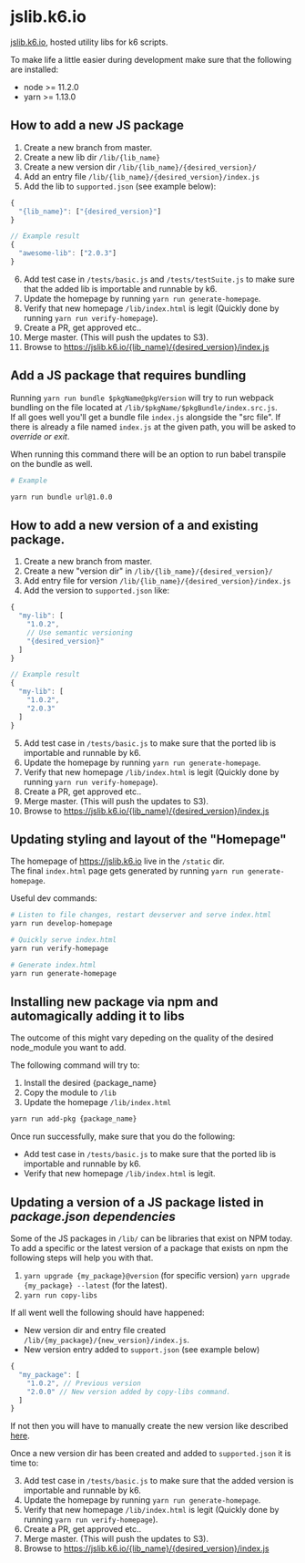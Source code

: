 # jslib.k6.io

[jslib.k6.io](http://jslib.k6.io), hosted utility libs for k6 scripts.

To make life a little easier during development make sure that the following are installed:

- node >= 11.2.0
- yarn >= 1.13.0

## How to add a new JS package

1. Create a new branch from master.
2. Create a new lib dir `/lib/{lib_name}`
3. Create a new version dir `/lib/{lib_name}/{desired_version}/`
4. Add an entry file `/lib/{lib_name}/{desired_version}/index.js`
5. Add the lib to `supported.json` (see example below):

```javascript
{
  "{lib_name}": ["{desired_version}"]
}

// Example result
{
  "awesome-lib": ["2.0.3"]
}
```

6. Add test case in `/tests/basic.js` and `/tests/testSuite.js` to make sure that the added lib is importable and runnable by k6.
7. Update the homepage by running `yarn run generate-homepage`.
8. Verify that new homepage `/lib/index.html` is legit (Quickly done by running `yarn run verify-homepage`).
9. Create a PR, get approved etc..
10. Merge master. (This will push the updates to S3).
11. Browse to https://jslib.k6.io/{lib_name}/{desired_version}/index.js

## Add a JS package that requires bundling

Running `yarn run bundle $pkgName@pkgVersion` will try to run webpack bundling on the file located at `/lib/$pkgName/$pkgBundle/index.src.js`.\
If all goes well you'll get a bundle file `index.js` alongside the "src file".
If there is already a file named `index.js` at the given path, you will be asked to _override or exit_.

When running this command there will be an option to run babel transpile on the bundle as well.

```sh
# Example

yarn run bundle url@1.0.0
```

## How to add a new version of a and existing package.

1. Create a new branch from master.
2. Create a new "version dir" in `/lib/{lib_name}/{desired_version}/`
3. Add entry file for version `/lib/{lib_name}/{desired_version}/index.js`
4. Add the version to `supported.json` like:

```javascript
{
  "my-lib": [
    "1.0.2",
    // Use semantic versioning
    "{desired_version}"
  ]
}

// Example result
{
  "my-lib": [
    "1.0.2",
    "2.0.3"
  ]
}
```

5. Add test case in `/tests/basic.js` to make sure that the ported lib is importable and runnable by k6.
6. Update the homepage by running `yarn run generate-homepage`.
7. Verify that new homepage `/lib/index.html` is legit (Quickly done by running `yarn run verify-homepage`).
8. Create a PR, get approved etc..
9. Merge master. (This will push the updates to S3).
10. Browse to https://jslib.k6.io/{lib_name}/{desired_version}/index.js

## Updating styling and layout of the "Homepage"

The homepage of https://jslib.k6.io live in the `/static` dir.\
The final `index.html` page gets generated by running `yarn run generate-homepage`.

Useful dev commands:

```bash
# Listen to file changes, restart devserver and serve index.html
yarn run develop-homepage

# Quickly serve index.html
yarn run verify-homepage

# Generate index.html
yarn run generate-homepage
```

## Installing new package via npm and automagically adding it to libs

The outcome of this might vary depeding on the quality of the desired node_module you want to add.

The following command will try to:

1. Install the desired {package_name}
2. Copy the module to `/lib`
3. Update the homepage `/lib/index.html`

```bash
yarn run add-pkg {package_name}
```

Once run successfully, make sure that you do the following:

- Add test case in `/tests/basic.js` to make sure that the ported lib is importable and runnable by k6.
- Verify that new homepage `/lib/index.html` is legit.

## Updating a version of a JS package listed in _package.json dependencies_

Some of the JS packages in `/lib/` can be libraries that exist on NPM today.
To add a specific or the latest version of a package that exists on npm the following steps will help you with that.

1. `yarn upgrade {my_package}@version` (for specific version) `yarn upgrade {my_package} --latest` (for the latest).
2. `yarn run copy-libs`

If all went well the following should have happened:

- New version dir and entry file created `/lib/{my_package}/{new_version}/index.js`.
- New version entry added to `support.json` (see example below)

```javascript
{
  "my_package": [
    "1.0.2", // Previous version
    "2.0.0" // New version added by copy-libs command.
  ]
}
```

If not then you will have to manually create the new version like described [here](how-to-add-a-new-version-of-a-and-existing-package).

Once a new version dir has been created and added to `supported.json` it is time to:

3. Add test case in `/tests/basic.js` to make sure that the added version is importable and runnable by k6.
4. Update the homepage by running `yarn run generate-homepage`.
5. Verify that new homepage `/lib/index.html` is legit (Quickly done by running `yarn run verify-homepage`).
6. Create a PR, get approved etc..
7. Merge master. (This will push the updates to S3).
8. Browse to https://jslib.k6.io/{lib_name}/{desired_version}/index.js
